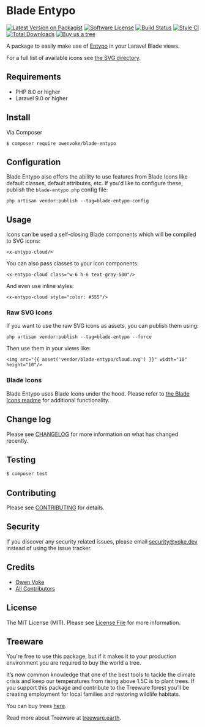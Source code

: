 # Blade Entypo

[![Latest Version on Packagist][ico-version]][link-packagist]
[![Software License][ico-license]](LICENSE.md)
[![Build Status][ico-github-actions]][link-github-actions]
[![Style CI][ico-styleci]][link-styleci]
[![Total Downloads][ico-downloads]][link-downloads]
[![Buy us a tree][ico-treeware-gifting]][link-treeware-gifting]

A package to easily make use of [Entypo](http://entypo.com) in your Laravel Blade views.

For a full list of available icons see [the SVG directory](./resources/svg).

## Requirements

- PHP 8.0 or higher
- Laravel 9.0 or higher

## Install

Via Composer

```shell
$ composer require owenvoke/blade-entypo
```

## Configuration

Blade Entypo also offers the ability to use features from Blade Icons like default classes, default attributes, etc. If you'd like to configure these, publish the `blade-entypo.php` config file:

```shell
php artisan vendor:publish --tag=blade-entypo-config
```

## Usage

Icons can be used a self-closing Blade components which will be compiled to SVG icons:

```blade
<x-entypo-cloud/>
```

You can also pass classes to your icon components:

```blade
<x-entypo-cloud class="w-6 h-6 text-gray-500"/>
```

And even use inline styles:

```blade
<x-entypo-cloud style="color: #555"/>
```

### Raw SVG Icons

If you want to use the raw SVG icons as assets, you can publish them using:

```shell
php artisan vendor:publish --tag=blade-entypo --force
```

Then use them in your views like:

```blade
<img src="{{ asset('vendor/blade-entypo/cloud.svg') }}" width="10" height="10"/>
```

### Blade Icons

Blade Entypo uses Blade Icons under the hood. Please refer to [the Blade Icons readme](https://github.com/blade-ui-kit/blade-icons) for additional functionality.

## Change log

Please see [CHANGELOG](CHANGELOG.md) for more information on what has changed recently.

## Testing

```bash
$ composer test
```

## Contributing

Please see [CONTRIBUTING](.github/CONTRIBUTING.md) for details.

## Security

If you discover any security related issues, please email security@voke.dev instead of using the issue tracker.

## Credits

- [Owen Voke][link-author]
- [All Contributors][link-contributors]

## License

The MIT License (MIT). Please see [License File](LICENSE.md) for more information.

## Treeware

You're free to use this package, but if it makes it to your production environment you are required to buy the world a tree.

It’s now common knowledge that one of the best tools to tackle the climate crisis and keep our temperatures from rising above 1.5C is to plant trees. If you support this package and contribute to the Treeware forest you’ll be creating employment for local families and restoring wildlife habitats.

You can buy trees [here][link-treeware-gifting].

Read more about Treeware at [treeware.earth][link-treeware].

[ico-version]: https://img.shields.io/packagist/v/owenvoke/blade-entypo.svg?style=flat-square
[ico-license]: https://img.shields.io/badge/license-MIT-brightgreen.svg?style=flat-square
[ico-github-actions]: https://img.shields.io/github/workflow/status/owenvoke/blade-entypo/Tests.svg?style=flat-square
[ico-styleci]: https://styleci.io/repos/288147960/shield
[ico-downloads]: https://img.shields.io/packagist/dt/owenvoke/blade-entypo.svg?style=flat-square
[ico-treeware-gifting]: https://img.shields.io/badge/Treeware-%F0%9F%8C%B3-lightgreen?style=flat-square

[link-packagist]: https://packagist.org/packages/owenvoke/blade-entypo
[link-github-actions]: https://github.com/owenvoke/blade-entypo/actions
[link-styleci]: https://styleci.io/repos/288147960
[link-downloads]: https://packagist.org/packages/owenvoke/blade-entypo
[link-treeware]: https://treeware.earth
[link-treeware-gifting]: https://ecologi.com/owenvoke?gift-trees
[link-author]: https://github.com/owenvoke
[link-contributors]: ../../contributors
